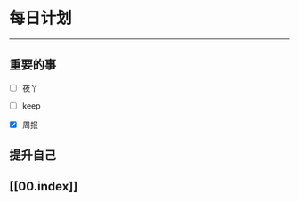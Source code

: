 
# 每日计划
---
## 重要的事

- [ ]    夜丫
- [ ]   keep
- [x]  周报



## 提升自己

  



## [[00.index]]










